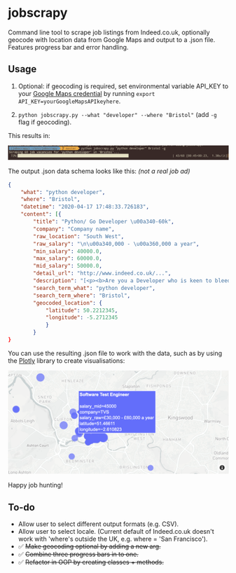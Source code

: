 # jobscrapy

Command line tool to scrape job listings from Indeed.co.uk, optionally geocode with location data from Google Maps and output to a .json file. Features progress bar and error handling.

## Usage

1. Optional: if geocoding is required, set environmental variable API_KEY to your [Google Maps credential](https://cloud.google.com/maps-platform/) by running `export API_KEY=yourGoogleMapsAPIkeyhere`.

2. `python jobscrapy.py --what "developer" --where "Bristol"` (add `-g` flag if geocoding).

This results in:

![Screenshot showing command line use.](https://raw.githubusercontent.com/zackads/jobscrapy/master/static/screenshot1.png)

The output .json data schema looks like this: _(not a real job ad)_

```json
{
    "what": "python developer",
    "where": "Bristol",
    "datetime": "2020-04-17 17:48:33.726183",
    "content": [{
        "title": "Python/ Go Developer \u00a340-60k",
        "company": "Company name",
        "raw_location": "South West",
        "raw_salary": "\n\u00a340,000 - \u00a360,000 a year",
        "min_salary": 40000.0,
        "max_salary": 60000.0,
        "mid_salary": 50000.0,
        "detail_url": "http://www.indeed.co.uk/...",
        "description": "[<p><b>Are you a Developer who is keen to bleed the edges of your experience?</b></p>, <p>If so, we would love to hear from you! ... ",
        "search_term_what": "python developer",
        "search_term_where": "Bristol",
        "geocoded_location": {
            "latitude": 50.2212345,
            "longitude": -5.2712345
            }
        }
}
```

You can use the resulting .json file to work with the data, such as by using the [Plotly](https://plotly.com/python/) library to create visualisations:

![Screenshot showing a bubble map using job vacancy location and salary data, created with the Python library Plotly.](https://raw.githubusercontent.com/zackads/jobscrapy/master/static/screenshot2.png)

Happy job hunting!

## To-do

- Allow user to select different output formats (e.g. CSV).
- Allow user to select locale. (Current default of Indeed.co.uk doesn't work with 'where's outside the UK, e.g. where = 'San Francisco').
- ✅ ~~Make geocoding optional by adding a new arg.~~
- ✅ ~~Combine three progress bars in to one.~~
- ✅ ~~Refactor in OOP by creating classes + methods.~~
